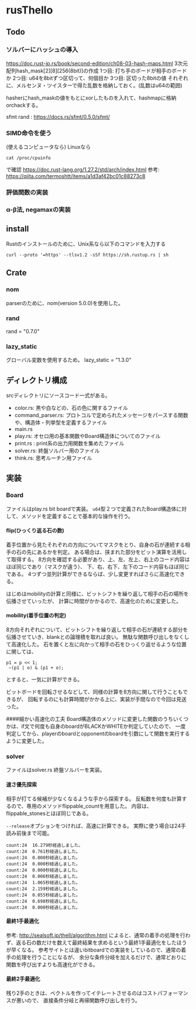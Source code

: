 # rusThello

## Todo
### ソルバーにハッシュの導入
https://doc.rust-jp.rs/book/second-edition/ch08-03-hash-maps.html
3次元配列hash_mask[2][8][256(8bit)]の作成
1つ目: 打ち手のボードが相手のボードか
2つ目: u64を8bitずつ区切って、何個目か
3つ目: 区切った8bitの値
それぞれに、メルセンヌ・ツイスターで得た乱数を格納しておく。(乱数はu64の範囲)

hasherにhash_maskの値をもとにxorしたものを入れて、hashmapに格納orchackする。

sfmt rand : https://docs.rs/sfmt/0.5.0/sfmt/

### SIMD命令を使う
(使えるコンピュータなら)
Linuxなら
```
cat /proc/cpuinfo
```
で確認
https://doc.rust-lang.org/1.27.2/std/arch/index.html
参考: https://qiita.com/termoshtt/items/a1d3af42bc01c88273c8


### 評価関数の実装

### α-β法, negamaxの実装



## install
Rustのインストールのために、Unix系なら以下のコマンドを入力する

```
curl --proto '=https' --tlsv1.2 -sSf https://sh.rustup.rs | sh
```



## Crate
### nom
parserのために、nom(version 5.0.0)を使用した。
### rand
rand = "0.7.0"
### lazy_static
グローバル変数を使用するため。
lazy_static = "1.3.0"

## ディレクトリ構成
srcディレクトリにソースコード一式がある。
- color.rs: 黒や白などの、石の色に関するファイル
- command_parser.rs: プロトコルで定められたメッセージをパースする関数や、構造体・列挙型を定義するファイル
- main.rs
- play.rs: オセロ用の基本関数やBoard構造体についてのファイル
- print.rs : print系の出力用関数を集めたファイル
- solver.rs: 終盤ソルバー用のファイル
- think.rs: 思考ルーチン用ファイル

## 実装
### Board
ファイルはplay.rs
bit boardで実装。
`u64`型２つで定義されたBoard構造体に対して、メソッドを定義することで基本的な操作を行う。

#### flip(ひっくり返る石の数)
着手位置から見たそれぞれの方向についてマスクをとり、自身の石が連続する相手の石の先にあるかを判定。
ある場合は、挟まれた部分をビット演算を活用して取得する。
8方向を確認する必要があり、上、左、左上、右上のコード内容はほぼ同じであり（マスクが違う）、
下、右、右下、左下のコード内容もほぼ同じである。
4つずつ並列計算ができるならば、少し変更すればさらに高速化できる。

はじめはmobilityの計算と同様に、ビットシフトを繰り返して相手の石の場所を伝播させていったが、
計算に時間がかかるので、高速化のために変更した。

#### mobility(着手位置の判定)
8方向それぞれについて、ビットシフトを繰り返して相手の石が連続する部分を伝播させていき、blankとの論理積を取れば良い。
無駄な関数呼び出しをなくして高速化した。
石を置くと左に向かって相手の石をひっくり返せるような位置に関しては、
```
p1 = p << 1;
 ~(p1 | o) & (p1 + o);
```
とすると、一気に計算ができる。

ビットボードを回転させるなどして、同様の計算を8方向に関して行うこともできるが、
回転するのにも計算時間がかかる上に、実装が手間なので今回は見送った。


####細かい高速化の工夫
Board構造体のメソッドに変更した関数のうちいくつかは、if文で何度も自身のboardがBLACKかWHITEか判定していたので、
一度判定してから、playerのboardとopponentのboardを引数にして関数を実行するように変更した。



### solver
ファイルはsolver.rs
終盤ソルバーを実装。

#### 速さ優先探索
相手が打てる候補が少なくなるような手から探索する。
反転数を何度も計算するので、専用のメソッドflippable_countを用意した。
内容は、flippable_stonesとほぼ同じである。

`--release`オプションをつければ、高速に計算できる。
実際に使う場合は24手読み前後まで可能。
```
count:24  16.279秒経過しました。
count:24  0.761秒経過しました。
count:24  0.000秒経過しました。
count:24  0.000秒経過しました。
count:24  0.000秒経過しました。
count:24  0.006秒経過しました。
count:24  1.065秒経過しました。
count:24  2.159秒経過しました。
count:24  0.055秒経過しました。
count:24  0.698秒経過しました。
count:24  0.000秒経過しました。
```

#### 最終1手最適化
参考: http://sealsoft.jp/thell/algorithm.html
によると、通常の着手の処理を行わず、返る石の数だけを数えて最終結果を求めるという最終1手最適化をしたほうが早くなる。
参考サイトとは違いbitboardでの実装をしているので、通常の着手の処理を行うことになるが、
余分な条件分岐を加えるだけで、通常どおりに関数を呼び出すよりも高速化ができる。

#### 最終2手最適化
残り2手のときは、ベクトルを作ってイテレートさせるのはコストパフォーマンスが悪いので、
直接条件分岐と再帰関数呼び出しを行う。